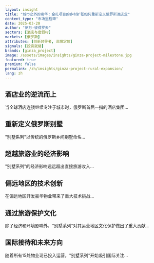 ```yaml
---
layout: insight
title: "城市之外的奢华：金扎项目的乡村扩张如何重新定义俄罗斯酒店业"
content_type: "市场里程碑"
date: 2025-03-20
author: "伊万·彼得罗夫"
sectors: [酒店与度假村]
markets: [俄罗斯]
attributes: [创新领导者, 高端定位]
signals: [投资就绪]
brands: [ginza_project]
image: /assets/images/insights/ginza-project-milestone.jpg
featured: true
premium: false
permalink: /zh/insights/ginza-project-rural-expansion/
lang: zh
---
```


## 酒店业的逆流而上

当全球酒店连锁继续专注于城市时，俄罗斯首屈一指的酒店集团...

## 重新定义俄罗斯别墅

"别墅系列"以传统的俄罗斯乡间别墅命名...

## 超越旅游业的经济影响

"别墅系列"的经济影响远远超出直接旅游收入...

## 偏远地区的技术创新

在偏远地区开发豪华物业带来了重大技术挑战...

## 通过旅游保护文化

除了经济和环境影响外，"别墅系列"对其运营地区文化保护做出了重大贡献...

## 国际接待和未来方向

随着所有15处物业现已投入运营，"别墅系列"开始吸引国际关注...
